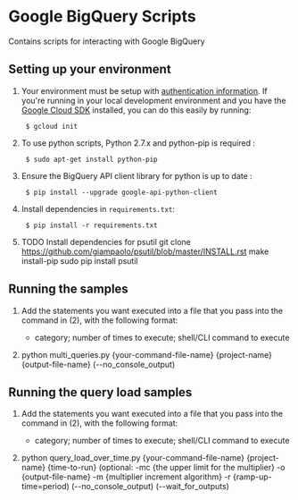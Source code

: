 # Google BigQuery Scripts

Contains scripts for interacting with Google BigQuery

## Setting up your environment

1. Your environment must be setup with [authentication
information](https://developers.google.com/identity/protocols/application-default-credentials#howtheywork). If you're running in your local development environment and you have the [Google Cloud SDK](https://cloud.google.com/sdk/) installed, you can do this easily by running:

        $ gcloud init

2. To use python scripts, Python 2.7.x and python-pip is required :

        $ sudo apt-get install python-pip

3. Ensure the BigQuery API client library for python is up to date :

        $ pip install --upgrade google-api-python-client

4. Install dependencies in `requirements.txt`:

        $ pip install -r requirements.txt

5. TODO Install dependencies for psutil
        git clone https://github.com/giampaolo/psutil/blob/master/INSTALL.rst
        make install-pip
        sudo pip install psutil

## Running the samples

1. Add the statements you want executed into a file that you pass into the command in (2), with the following format:
   - category; number of times to execute; shell/CLI command to execute

2. python multi_queries.py {your-command-file-name} {project-name} {output-file-name} (--no_console_output)

## Running the query load samples

1. Add the statements you want executed into a file that you pass into the command in (2), with the following format:
   - category; number of times to execute; shell/CLI command to execute

2. python query_load_over_time.py {your-command-file-name} {project-name} {time-to-run} (optional: -mc {the upper limit for the multiplier} -o {output-file-name} -m {multiplier increment algorithm} -r {ramp-up-time=period) (--no_console_output) (--wait_for_outputs)